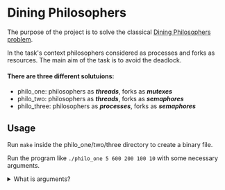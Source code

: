 # Dining Philosophers

The purpose of the project is to solve the classical [Dining Philosophers problem](https://en.wikipedia.org/wiki/Dining_philosophers_problem).

In the task's context philosophers considered as processes and forks as resources. The main aim of the task is to avoid the deadlock.

#### There are three different solutuions:

- philo_one: philosophers as _**threads**_, forks as _**mutexes**_
- philo_two: philosophers as _**threads**_, forks as _**semaphores**_
- philo_three: philosophers as _**processes**_, forks as _**semaphores**_

## Usage

Run `make` inside the philo_one/two/three directory to create a 
binary file.

Run the program like `./philo_one 5 600 200 100 10` with some necessary arguments.

<details>
    <summary>
        What is arguments?
    </summary>
    <br/>
    <ol>
        <li>Number of philosophers (5) - is the number of philosophers and also the number of forks</li>
        <li>Time to die (600) - is in milliseconds, if a philosopher doesn’t start eating ’time_to_die’ milliseconds after starting his last meal, he dies</li>
        <li>Time to eat (200) - is in milliseconds and is the time it takes for a philosopher to eat</li>
        <li>Time to sleep (100) - is in milliseconds and is the time the philosopher will spend sleeping</li>
        <li>Number of times each philosopher must eat (10) - argument is optional, if all philosophers eat at least ’number_of_times_each_philosopher_must_eat’ the simulation will stop. If not specified, the simulation will stop only at the death of a philosopher</li>
    </ol>
</details>
